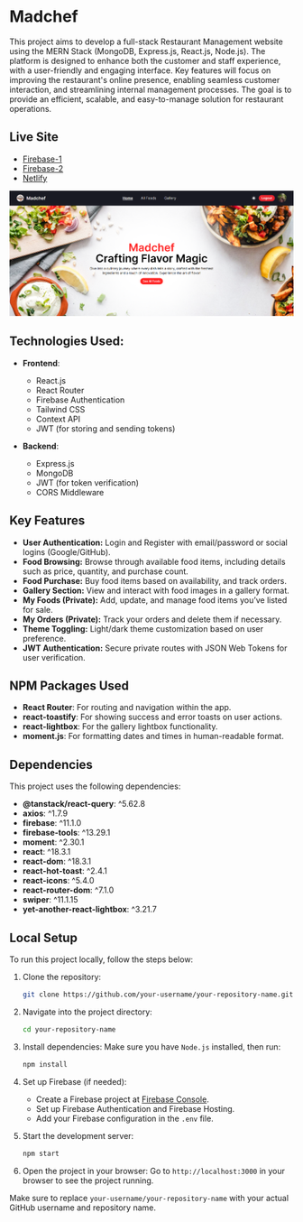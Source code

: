 # Madchef

This project aims to develop a full-stack Restaurant Management website using the MERN Stack (MongoDB, Express.js, React.js, Node.js). The platform is designed to enhance both the customer and staff experience, with a user-friendly and engaging interface. Key features will focus on improving the restaurant's online presence, enabling seamless customer interaction, and streamlining internal management processes. The goal is to provide an efficient, scalable, and easy-to-manage solution for restaurant operations.

## Live Site

- [Firebase-1](https://madchef-1487d.web.app/)
- [Firebase-2](https://madchef-1487d.firebaseapp.com/)
- [Netlify](https://storied-halva-b354f3.netlify.app/)

![Screenshot](madchef.png)

## Technologies Used:

- **Frontend**:
  - React.js
  - React Router
  - Firebase Authentication
  - Tailwind CSS
  - Context API
  - JWT (for storing and sending tokens)

- **Backend**:
  - Express.js
  - MongoDB
  - JWT (for token verification)
  - CORS Middleware


## Key Features

- **User Authentication:** Login and Register with email/password or social logins (Google/GitHub).
- **Food Browsing:** Browse through available food items, including details such as price, quantity, and purchase count.
- **Food Purchase:** Buy food items based on availability, and track orders.
- **Gallery Section:** View and interact with food images in a gallery format.
- **My Foods (Private):** Add, update, and manage food items you’ve listed for sale.
- **My Orders (Private):** Track your orders and delete them if necessary.
- **Theme Toggling:** Light/dark theme customization based on user preference.
- **JWT Authentication:** Secure private routes with JSON Web Tokens for user verification.

## NPM Packages Used

- **React Router**: For routing and navigation within the app.
- **react-toastify**: For showing success and error toasts on user actions.
- **react-lightbox**: For the gallery lightbox functionality.
- **moment.js**: For formatting dates and times in human-readable format.

## Dependencies

This project uses the following dependencies:

- **@tanstack/react-query**: ^5.62.8
- **axios**: ^1.7.9
- **firebase**: ^11.1.0
- **firebase-tools**: ^13.29.1
- **moment**: ^2.30.1
- **react**: ^18.3.1
- **react-dom**: ^18.3.1
- **react-hot-toast**: ^2.4.1
- **react-icons**: ^5.4.0
- **react-router-dom**: ^7.1.0
- **swiper**: ^11.1.15
- **yet-another-react-lightbox**: ^3.21.7

## Local Setup

To run this project locally, follow the steps below:

1. Clone the repository:
    ```bash
    git clone https://github.com/your-username/your-repository-name.git
    ```

2. Navigate into the project directory:
    ```bash
    cd your-repository-name
    ```

3. Install dependencies:
   Make sure you have `Node.js` installed, then run:
    ```bash
    npm install
    ```

4. Set up Firebase (if needed):
   - Create a Firebase project at [Firebase Console](https://console.firebase.google.com/).
   - Set up Firebase Authentication and Firebase Hosting.
   - Add your Firebase configuration in the `.env` file.

5. Start the development server:
    ```bash
    npm start
    ```

6. Open the project in your browser:
   Go to `http://localhost:3000` in your browser to see the project running.

Make sure to replace `your-username/your-repository-name` with your actual GitHub username and repository name.

